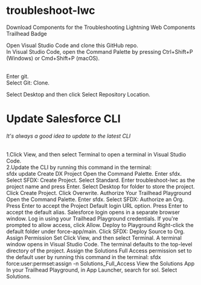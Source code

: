 # troubleshoot-lwc
Download Components for the Troubleshooting Lightning Web Components Trailhead Badge

Open Visual Studio Code and clone this GitHub repo.
<br>
In Visual Studio Code, open the Command Palette by pressing Ctrl+Shift+P (Windows) or Cmd+Shift+P (macOS).

<br>
Enter git.
<br>
Select Git: Clone.
<br>
 
Select Desktop and then click Select Repository Location.
<br>

<h1>Update Salesforce CLI</h1>

<h6>It's always a good idea to update to the latest CLI</h6>

1.Click View, and then select Terminal to open a terminal in Visual Studio Code.
<br>
2.Update the CLI by running this command in the terminal:
<br>
sfdx update
Create DX Project
Open the Command Palette.
Enter sfdx.
Select SFDX: Create Project.
Select Standard.
Enter troubleshoot-lwc as the project name and press Enter.
Select Desktop for folder to store the project.
Click Create Project.
Click Overwrite.
Authorize Your Trailhead Playground
Open the Command Palette.
Enter sfdx.
Select SFDX: Authorize an Org.
Press Enter to accept the Project Default login URL option.
Press Enter to accept the default alias. Salesforce login opens in a separate browser window.
Log in using your Trailhead Playground credentials.
If you're prompted to allow access, click Allow.
Deploy to Playground
Right-click the default folder under force-app/main.
Click SFDX: Deploy Source to Org.
Assign Permission Set
Click View, and then select Terminal. A terminal window opens in Visual Studio Code. The terminal defaults to the top-level directory of the project.
Assign the Solutions Full Access permission set to the default user by running this command in the terminal:
sfdx force:user:permset:assign -n Solutions_Full_Access
View the Solutions App
In your Trailhead Playground, in App Launcher, search for sol.
Select Solutions.
